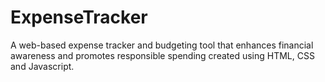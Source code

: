 # ExpenseTracker
A web-based expense tracker and budgeting tool that enhances financial awareness and promotes responsible spending created using HTML, CSS and Javascript.

